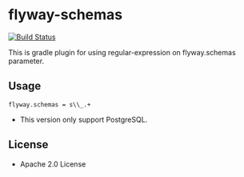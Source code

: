 # flyway-schemas

[![Build Status](https://travis-ci.org/flyway-schemas/flyway-schemas.svg?branch=master)](https://travis-ci.org/flyway-schemas/flyway-schemas)

This is gradle plugin for using regular-expression on flyway.schemas parameter.

## Usage

```
flyway.schemas = s\\_.+
```

- This version only support PostgreSQL.

## License

- Apache 2.0 License
